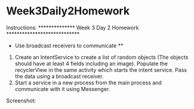 # Week3Daily2Homework

Instructions:
**************  Week 3 Day 2 Homework ****************************
* Use broadcast receivers to communicate **
1. Create an IntentService to create a list of random objects (The objects should have at least 4 fields including an image). Populate the recyclerView in the same activity which starts the intent service. Pass the data using a broadcast receiver.
2. Start a service in a new process from the main process and communicate with it using Messenger.

Screenshot:

